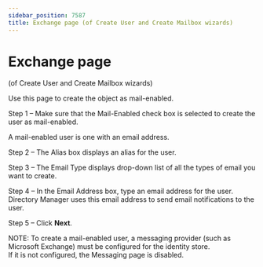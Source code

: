 ```yaml
---
sidebar_position: 7587
title: Exchange page (of Create User and Create Mailbox wizards)
---
```


# Exchange page

(of Create User and Create Mailbox wizards)

Use this page to create the object as mail-enabled.

Step 1 – Make sure that the Mail-Enabled check box is selected to create the user as mail-enabled.

A mail-enabled user is one with an email address.

Step 2 – The Alias box displays an alias for the user.

Step 3 – The Email Type displays drop-down list of all the types of email you want to create.

Step 4 – In the Email Address box, type an email address for the user. Directory Manager uses this email address to send email notifications to the user.

Step 5 – Click **Next**.

NOTE: To create a mail-enabled user, a messaging provider (such as Microsoft Exchange) must be configured for the identity store.  
 If it is
not configured, the Messaging page is disabled.